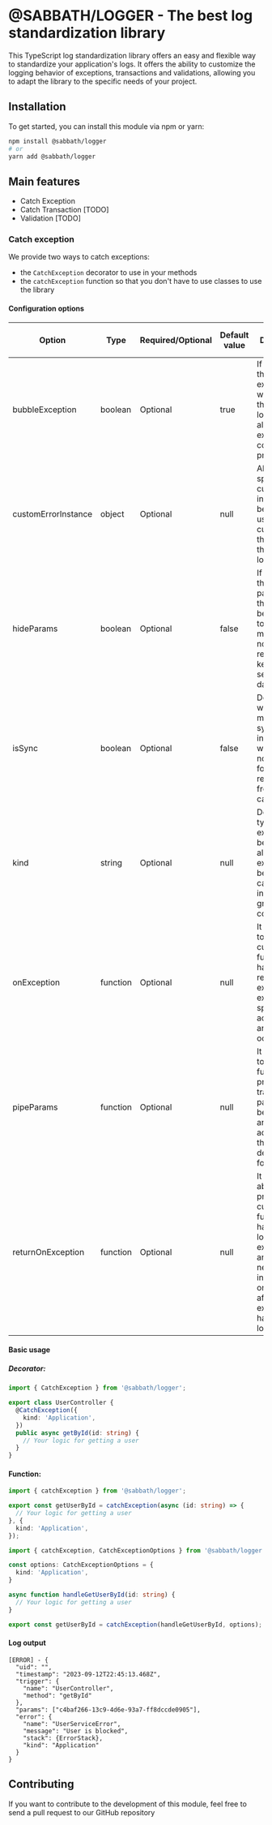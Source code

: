 # @SABBATH/LOGGER - The best log standardization library
This TypeScript log standardization library offers an easy and flexible way to standardize your application's logs.
It offers the ability to customize the logging behavior of exceptions, transactions and validations, allowing you to adapt the library to the specific needs of your project.

## Installation
To get started, you can install this module via npm or yarn:

```bash
npm install @sabbath/logger
# or
yarn add @sabbath/logger
```

## Main features
- Catch Exception
- Catch Transaction [TODO]
- Validation [TODO]

### Catch exception
We provide two ways to catch exceptions:
- the `CatchException` decorator to use in your methods
- the `catchException` function so that you don't have to use classes to use the library

#### Configuration options
| Option              | Type     | Required/Optional | Default value | Description                                                                                                                                                 | Example using function                                                                                                            | Example using decorator                                                                                                             |
|---------------------|----------|-------------------|---------------|-------------------------------------------------------------------------------------------------------------------------------------------------------------|-----------------------------------------------------------------------------------------------------------------------------------|-------------------------------------------------------------------------------------------------------------------------------------|
| bubbleException     | boolean  | Optional          | true          | If set to true, the original exception will be thrown after logging, allowing the exception to continue its propagation.                                    | [Function](https://github.com/iago-f-s-e/sabbath-logger/blob/main/doc/examples/catch-exception/bubble-exception.function.md)      | [Decorator](https://github.com/iago-f-s-e/sabbath-logger/blob/main/doc/examples/catch-exception/bubble-exception.decorator.md)      |
| customErrorInstance | object   | Optional          | null          | Allows you to specify a custom error instance to be thrown, useful for customizing the exception that is logged.                                            | [Function](https://github.com/iago-f-s-e/sabbath-logger/blob/main/doc/examples/catch-exception/custom-error-instance.function.md) | [Decorator](https://github.com/iago-f-s-e/sabbath-logger/blob/main/doc/examples/catch-exception/custom-error-instance.decorator.md) |
| hideParams          | boolean  | Optional          | false         | If set to true, the parameters that have been passed to the method will not be recorded, keeping sensitive data private.                                    | [Function](https://github.com/iago-f-s-e/sabbath-logger/blob/main/doc/examples/catch-exception/hide-params.function.md)           | [Decorator](https://github.com/iago-f-s-e/sabbath-logger/blob/main/doc/examples/catch-exception/hide-params.decorator.md)           |
| isSync              | boolean  | Optional          | false         | Defines whether the method is synchronous, indicating whether or not it waits for responses from external calls.                                            |                                                                                                                                   |                                                                                                                                     |
| kind                | string   | Optional          | null          | Defines the type of exception to be logged, allowing exceptions to be categorized into different groups or contexts.                                        |                                                                                                                                   |                                                                                                                                     |
| onException         | function | Optional          | null          | It allows you to provide a custom function to handle the registered exception, executing specific actions when an exception occurs.                         | [Function](https://github.com/iago-f-s-e/sabbath-logger/blob/main/doc/examples/catch-exception/on-exception.function.md)          | [Decorator](https://github.com/iago-f-s-e/sabbath-logger/blob/main/doc/examples/catch-exception/on-exception.decorator.md)          |
| pipeParams          | function | Optional          | null          | It allows you to use a function to process and transform the parameters before they are recorded, adapting them to the desired format.                      | [Function](https://github.com/iago-f-s-e/sabbath-logger/blob/main/doc/examples/catch-exception/pipe-params.function.md)           | [Decorator](https://github.com/iago-f-s-e/sabbath-logger/blob/main/doc/examples/catch-exception/pipe-params.decorator.md)           |
| returnOnException   | function | Optional          | null          | It offers the ability to provide a custom function to handle the logged exception and return new information or values after the exception has been logged. | [Function](https://github.com/iago-f-s-e/sabbath-logger/blob/main/doc/examples/catch-exception/return-on-exception.function.md)   | [Decorator](https://github.com/iago-f-s-e/sabbath-logger/blob/main/doc/examples/catch-exception/return-on-exception.function.md)    |

#### Basic usage
##### Decorator:
```typescript
import { CatchException } from '@sabbath/logger';

export class UserController {
  @CatchException({
    kind: 'Application',
  })
  public async getById(id: string) {
    // Your logic for getting a user
  }
}
```

#### Function:
```typescript
import { catchException } from '@sabbath/logger';

export const getUserById = catchException(async (id: string) => {
  // Your logic for getting a user
}, {
  kind: 'Application',
});
```

```typescript
import { catchException, CatchExceptionOptions } from '@sabbath/logger';

const options: CatchExceptionOptions = {
  kind: 'Application',
}

async function handleGetUserById(id: string) {
  // Your logic for getting a user
}

export const getUserById = catchException(handleGetUserById, options);
```

#### Log output
```text
[ERROR] - {
  "uid": "",
  "timestamp": "2023-09-12T22:45:13.468Z",
  "trigger": {
    "name": "UserController",
    "method": "getById"
  },
  "params": ["c4baf266-13c9-4d6e-93a7-ff8dccde0905"],
  "error": {
    "name": "UserServiceError",
    "message": "User is blocked",
    "stack": {ErrorStack},
    "kind": "Application"
  }
}
```

## Contributing
If you want to contribute to the development of this module, feel free to send a pull request to our GitHub repository